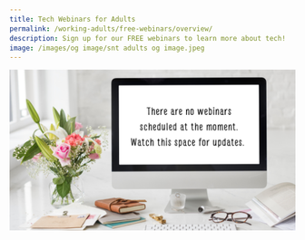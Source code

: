 ```yaml
---
title: Tech Webinars for Adults
permalink: /working-adults/free-webinars/overview/
description: Sign up for our FREE webinars to learn more about tech!
image: /images/og image/snt adults og image.jpeg
---
```

![NoWebinar](/images/no%20webinar/no%20webinar1.png)